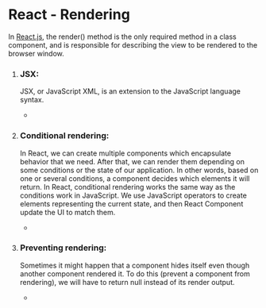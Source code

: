 # React - Rendering

In [React.js](https://react.dev/), the render() method is the only required method in a class component, and is responsible for describing the view to be rendered to the browser window.

1. ### JSX:

   <p>‍‍JSX, or JavaScript XML, is an extension to the JavaScript language syntax.</p>

   - []()

2. ### Conditional rendering:

   <p>In React, we can create multiple components which encapsulate behavior that we need. After that, we can render them depending on some conditions or the state of our application. In other words, based on one or several conditions, a component decides which elements it will return. In React, conditional rendering works the same way as the conditions work in JavaScript. We use JavaScript operators to create elements representing the current state, and then React Component update the UI to match them.</p>

   - []()

3. ### Preventing rendering:

   <p>‍‍Sometimes it might happen that a component hides itself even though another component rendered it. To do this (prevent a component from rendering), we will have to return null instead of its render output.</p>

   - []()

